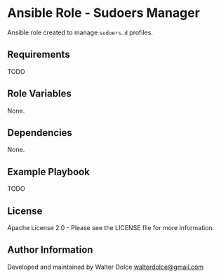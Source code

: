 Ansible Role - Sudoers Manager
=========

Ansible role created to manage `sudoers.d` profiles.

Requirements
------------

TODO

Role Variables
--------------

None.

Dependencies
------------

None.

Example Playbook
----------------

TODO

License
-------

Apache License 2.0 - Please see the LICENSE file for more information.

Author Information
------------------

Developed and maintained by Walter Dolce <walterdolce@gmail.com>
